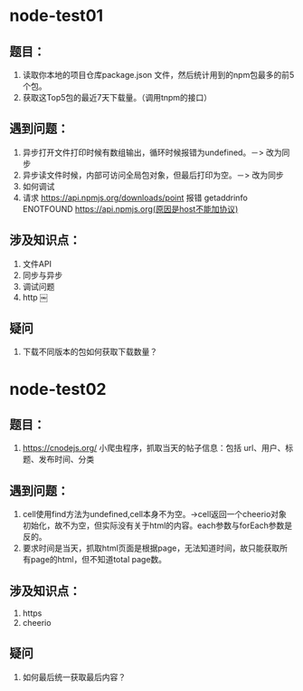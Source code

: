 # node-test01
## 题目：
1. 读取你本地的项目仓库package.json 文件，然后统计用到的npm包最多的前5个包。
2. 获取这Top5包的最近7天下载量。（调用tnpm的接口）

## 遇到问题：
1. 异步打开文件打印时候有数组输出，循环时候报错为undefined。－> 改为同步
2. 异步读文件时候，内部可访问全局包对象，但最后打印为空。－> 改为同步
3. 如何调试
4. 请求 https://api.npmjs.org/downloads/point 报错 getaddrinfo ENOTFOUND https://api.npmjs.org(原因是host不能加协议)

## 涉及知识点：
1. 文件API
2. 同步与异步
3. 调试问题
4. http
￼

## 疑问
1. 下载不同版本的包如何获取下载数量？

# node-test02

## 题目：
1. https://cnodejs.org/ 小爬虫程序，抓取当天的帖子信息：包括 url、用户、标题、发布时间、分类

## 遇到问题：
1. cell使用find方法为undefined,cell本身不为空。->cell返回一个cheerio对象初始化，故不为空，但实际没有关于html的内容。each参数与forEach参数是反的。
2. 要求时间是当天，抓取html页面是根据page，无法知道时间，故只能获取所有page的html，但不知道total page数。

## 涉及知识点：
1. https
2. cheerio

## 疑问
1. 如何最后统一获取最后内容？